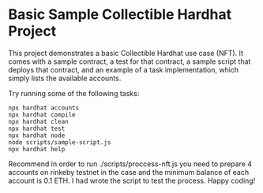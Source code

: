 # Basic Sample Collectible Hardhat Project

This project demonstrates a basic Collectible Hardhat use case (NFT). It comes with a sample contract, a test for that contract, a sample script that deploys that contract, and an example of a task implementation, which simply lists the available accounts.

Try running some of the following tasks:

```shell
npx hardhat accounts
npx hardhat compile
npx hardhat clean
npx hardhat test
npx hardhat node
node scripts/sample-script.js
npx hardhat help
```
Recommend in order to run ./scripts/proccess-nft.js you need to prepare 4 accounts on rinkeby testnet in the case and the minimum balance of each account is 0.1 ETH. 
I had wrote the script to test the process.
Happy coding!
